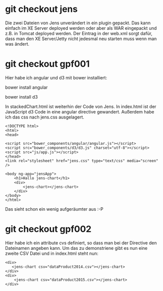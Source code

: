 # git checkout jens
Die zwei Dateien von Jens unverändert in ein plugin gepackt. Das kann einfach im XE Server deployed werden 
oder aber als WAR eingepackt und z.B. in Tomcat deployed werden.
Der Eintrag in der web.xml sorgt dafür, dass man den XE Server/Jetty nicht jedesmal neu starten muss
wenn man was ändert.

# git checkout gpf001
Hier habe ich angular und d3 mit bower installiert:

bower install angular

bower install d3

In stackedChart.html ist weiterhin der Code von Jens. In index.html ist der JavaScript d3 Code in eine angular directive gewandert. Außerdem habe ich das css nach jens.css ausgelagert.


    <!DOCTYPE html>
	<html>
	<head>

	<script src="bower_components/angular/angular.js"></script>
	<script src="bower_components/d3/d3.js" charset="utf-8"></script>
	<script src="js/app.js"></script>
	</head>
	<link rel="stylesheet" href="jens.css" type="text/css" media="screen" />

	<body ng-app="jensApp">
		<h1>Hallo jens-chart</h1>
		<div>
  			<jens-chart></jens-chart>
		</div>
	</body>
	</html>

Das sieht schon ein wenig aufgeräumter aus :-P

# git checkout gpf002
Hier habe ich ein attribute cvs definiert, so dass man bei der Directive den Dateinamen 
angeben kann. Um das zu demonstriene gibt es nun eine zweite CSV Datei und in index.html 
steht nun:

	<div>
	   <jens-chart csv="dataProduct2014.csv"></jens-chart>
	</div>
	<div>
   		<jens-chart csv="dataProduct2015.csv"></jens-chart>
	</div>


